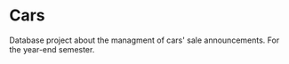 # Cars
Database project about the managment of cars' sale announcements. For the year-end semester.  
